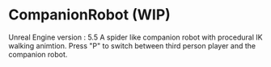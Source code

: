 # CompanionRobot (WIP)
Unreal Engine version : 5.5
A spider like companion robot with procedural IK walking animtion.
Press "P" to switch between third person player and the companion robot.
 
